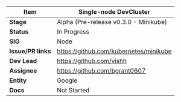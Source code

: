 |  **Item** | Single-node DevCluster |
|  ------ | ------ |
|  **Stage** | Alpha (Pre-release v0.3.0 - Minikube) |
|  **Status** | In Progress |
|  **SIG** | Node |
|  **Issue/PR links** | https://github.com/kubernetes/minikube |
|  **Dev Lead** | https://github.com/vishh |
|  **Assignee** | https://github.com/bgrant0607 |
|  **Entity** | Google |
|  **Docs** | Not Started |
